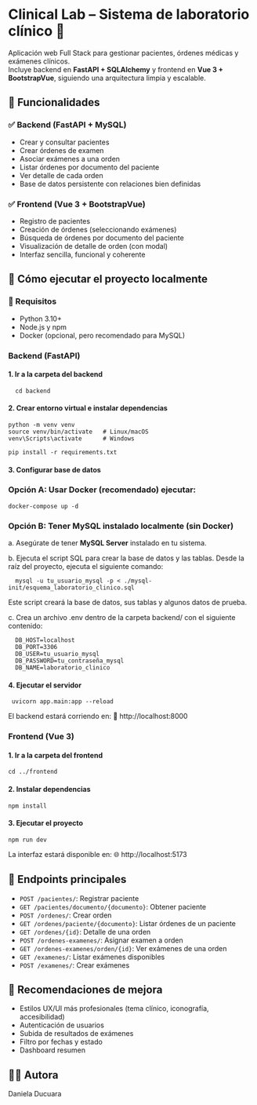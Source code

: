 # Clinical Lab – Sistema de laboratorio clínico 🧪

Aplicación web Full Stack para gestionar pacientes, órdenes médicas y exámenes clínicos.  
Incluye backend en **FastAPI + SQLAlchemy** y frontend en **Vue 3 + BootstrapVue**, siguiendo una arquitectura limpia y escalable.

## 🧩 Funcionalidades

### ✅ Backend (FastAPI + MySQL)
- Crear y consultar pacientes
- Crear órdenes de examen
- Asociar exámenes a una orden
- Listar órdenes por documento del paciente
- Ver detalle de cada orden
- Base de datos persistente con relaciones bien definidas

### ✅ Frontend (Vue 3 + BootstrapVue)
- Registro de pacientes
- Creación de órdenes (seleccionando exámenes)
- Búsqueda de órdenes por documento del paciente
- Visualización de detalle de orden (con modal)
- Interfaz sencilla, funcional y coherente


## 🚀 Cómo ejecutar el proyecto localmente

### 🔧 Requisitos
- Python 3.10+
- Node.js y npm
- Docker (opcional, pero recomendado para MySQL)

### Backend (FastAPI)

#### 1. Ir a la carpeta del backend
```
  cd backend
```

#### 2. Crear entorno virtual e instalar dependencias
```
python -m venv venv
source venv/bin/activate   # Linux/macOS
venv\Scripts\activate      # Windows

pip install -r requirements.txt
```

#### 3. Configurar base de datos

### Opción A: Usar Docker (recomendado) ejecutar: 
```
docker-compose up -d
```

### Opción B: Tener MySQL instalado localmente (sin Docker)

a. Asegúrate de tener **MySQL Server** instalado en tu sistema.

b. Ejecuta el script SQL para crear la base de datos y las tablas. Desde la raíz del proyecto, ejecuta el siguiente comando:

  ```
    mysql -u tu_usuario_mysql -p < ./mysql-init/esquema_laboratorio_clinico.sql
  ```

Este script creará la base de datos, sus tablas y algunos datos de prueba.

c. Crea un archivo .env dentro de la carpeta backend/ con el siguiente contenido:

  ```
    DB_HOST=localhost
    DB_PORT=3306
    DB_USER=tu_usuario_mysql
    DB_PASSWORD=tu_contraseña_mysql
    DB_NAME=laboratorio_clinico
  ```

#### 4. Ejecutar el servidor
   ```
    uvicorn app.main:app --reload
   ```
El backend estará corriendo en:
📡 http://localhost:8000

### Frontend (Vue 3)

#### 1. Ir a la carpeta del frontend
```
cd ../frontend
```

#### 2. Instalar dependencias
```
npm install
```

#### 3. Ejecutar el proyecto
```
npm run dev
```

La interfaz estará disponible en:
🌐 http://localhost:5173

## 🔗 Endpoints principales

- `POST /pacientes/`: Registrar paciente  
- `GET /pacientes/documento/{documento}`: Obtener paciente  
- `POST /ordenes/`: Crear orden  
- `GET /ordenes/paciente/{documento}`: Listar órdenes de un paciente  
- `GET /ordenes/{id}`: Detalle de una orden  
- `POST /ordenes-examenes/`: Asignar examen a orden  
- `GET /ordenes-examenes/orden/{id}`: Ver exámenes de una orden  
- `GET /examenes/`: Listar exámenes disponibles  
- `POST /examenes/`: Crear exámenes


## 🧠 Recomendaciones de mejora

- Estilos UX/UI más profesionales (tema clínico, iconografía, accesibilidad)
- Autenticación de usuarios
- Subida de resultados de exámenes
- Filtro por fechas y estado
- Dashboard resumen


## 👩‍💻 Autora

Daniela Ducuara  
